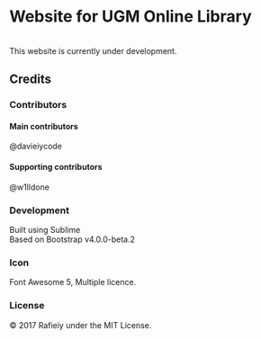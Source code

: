 <h1>Website for UGM Online Library</h1><br>
This website is currently under development.<br>
<h2>Credits</h2>
<h3>Contributors</h3>
<h4>Main contributors</h4>
@davieiycode<br>
<h4>Supporting contributors</h4>
@w1lldone<br>
<h3>Development</h3>
Built using Sublime<br>
Based on Bootstrap v4.0.0-beta.2<br>
<h3>Icon</h3>
Font Awesome 5, Multiple licence.<br>
<h3>License</h3>
© 2017 Rafieiy under the MIT License.
